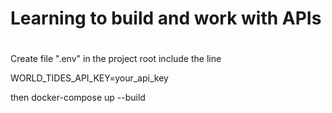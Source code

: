 #
# Learning to build and work with APIs
#
Create file ".env" in the project root
include the line

WORLD_TIDES_API_KEY=your_api_key 

then docker-compose up --build

